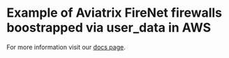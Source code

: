 # Example of Aviatrix FireNet firewalls boostrapped via user_data in AWS

For more information visit our [docs page](https://docs.aviatrix.com/documentation/latest/security/firewall-bootstrap-config.html).

